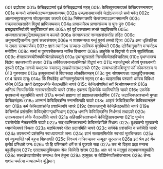 001	ब्रह्मोवाच
001a	केचिद्ब्रह्ममयं वृक्षं केचिद्ब्रह्ममयं महत्
001c	केचित्पुरुषमव्यक्तं केचित्परमनामयम्
001e	मन्यन्ते सर्वमप्येतदव्यक्तप्रभवाव्ययम्
002a	उच्छ्वासमात्रमपि चेद्योऽन्तकाले समो भवेत्
002c	आत्मानमुपसङ्गम्य सोऽमृतत्वाय कल्पते
003a	निमेषमात्रमपि चेत्संयम्याऽऽत्मानमात्मनि
003c	गच्छत्यात्मप्रसादेन विदुषां प्राप्तिमव्ययाम्
004a	प्राणायामैरथ प्राणान्संयम्य स पुनः पुनः
004c	दशद्वादशभिर्वाऽपि चतुर्विंशात्परं ततः
005a	एवं पूर्वं प्रसन्नात्मा लभते यद्यदिच्छति
005c	अव्यक्तात्सत्त्वमुद्रिक्तममृतत्वाय कल्पते
006a	सत्त्वात्परतरं नान्यत्प्रशंसन्तीह तद्विदः
006c	अनुमानाद्विजानीमः पुरुषं सत्त्वसंश्रयम्
006e	न शक्यमन्यथा गन्तुं पुरुषं तमथो द्विजाः
007a	क्षमा धृतिरहिंसा च समता सत्यमार्जवम्
007c	ज्ञानं त्यागोऽथ सन्न्यासः सात्त्विकं वृत्तमिष्यते
008a	एतेनैवानुमानेन मन्यन्तेऽथ मनीषिणः
008c	सत्त्वं च पुरुषश्चैकस्तत्र नास्ति विचारणा
009a	आहुरेके च विद्वांसो ये ज्ञाने सुप्रतिष्ठिताः
009c	क्षेत्रज्ञसत्त्वयोरैक्यमित्येतन्नोपपद्यते
010a	पृथग्भूतस्ततो नित्यमित्येतदविचारितम्
010c	पृथग्भावश्च विज्ञेयः सहजश्चापि तत्त्वतः
011a	तथैवैकत्वनानात्वमिष्यते विदुषां नयः
011c	मशकोदुम्बरे त्वैक्यं पृथक्त्वमपि दृश्यते
012a	मत्स्यो यथाऽन्यः स्यादप्सु सम्प्रयोगस्तथाऽनयोः
012c	सम्बन्धस्तोयबिन्दूनां पर्णे कोकनदस्य च
013	गुरुरुवाच
013a	इत्युक्तवन्तं ते विप्रास्तदा लोकपितामहम्
013c	पुनः संशयमापन्नाः पप्रच्छुर्द्विजसत्तमाः
014	ऋषय ऊचुः
014a	किं स्विदेवेह धर्माणामनुष्ठेयतमं स्मृतम्
014c	व्याहतामिव पश्यामो धर्मस्य विविधां गतिम्
015a	ऊर्ध्वं देहाद्वदन्त्येके नैतदस्तीति चापरे
015c	केचित्संशयितं सर्वं निःसंशयमथापरे
016a	अनित्यं नित्यमित्येके नास्त्यस्तीत्यपि चापरे
016c	एकरूपं द्विधेत्येके व्यामिश्रमिति चापरे
016e	एकमेके पृथक्चान्ये बहुत्वमिति चापरे
017a	मन्यन्ते ब्राह्मणा एवं प्राज्ञास्तत्त्वार्थदर्शिनः
017c	जटाजिनधराश्चान्ये मुण्डाः केचिदसंवृताः
018a	अस्नानं केचिदिच्छन्ति स्नानमित्यपि चापरे
018c	आहारं केचिदिच्छन्ति केचिच्चानशने रताः
019a	कर्म केचित्प्रशंसन्ति प्रशान्तिमपि चापरे
019c	देशकालावुभौ केचिन्नैतदस्तीति चापरे
019e	केचिन्मोक्षं प्रशंसन्ति केचिद्भोगान्पृथग्विधान्
020a	धनानि केचिदिच्छन्ति निर्धनत्वं तथाऽपरे
020c	उपास्यसाधनं त्वेके नैतदस्तीति चापरे
021a	अहिंसानिरताश्चान्ये केचिद्धिंसापरायणाः
021c	पुण्येन यशसेत्येके नैतदस्तीति चापरे
022a	सद्भावनिरताश्चान्ये केचित्संशयिते स्थिताः
022c	दुःखादन्ये सुखादन्ये ध्यानमित्यपरे स्थिताः
023a	यज्ञमित्यपरे धीराः प्रदानमिति चापरे
023c	सर्वमेके प्रशंसन्ति न सर्वमिति चापरे
024a	तपस्त्वन्ये प्रशंसन्ति स्वाध्यायमपरे जनाः
024c	ज्ञानं सन्न्यासमित्येके स्वभावं भूतचिन्तकाः
025a	एवं व्युत्थापिते धर्मे बहुधा विप्रधावति
025c	निश्चयं नाधिगच्छामः सम्मूढाः सुरसत्तम
026a	इदं श्रेय इदं श्रेय इत्येवं प्रस्थितो जनः
026c	यो हि यस्मिन्रतो धर्मे स तं पूजयते सदा
027a	तत्र नो विहता प्रज्ञा मनश्च बहुलीकृतम्
027c	एतदाख्यातुमिच्छामः श्रेयः किमिति सत्तम
028a	अतः परं च यद्गुह्यं तद्भवान्वक्तुमर्हति
028c	सत्त्वक्षेत्रज्ञयोश्चैव सम्बन्धः केन हेतुना
029a	एवमुक्तः स तैर्विप्रैर्भगवाँल्लोकभावनः
029c	तेभ्यः शशंस धर्मात्मा याथातथ्येन बुद्धिमान्
